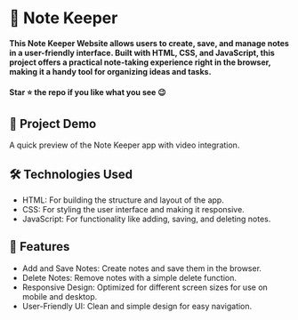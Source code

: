 <div><h1>📝 Note Keeper </h1></div>
<h4>This Note Keeper Website allows users to create, save, and manage notes in a user-friendly interface. Built with HTML, CSS, and JavaScript, this project offers a practical note-taking experience right in the browser, making it a handy tool for organizing ideas and tasks.</h4>
 <h4>Star ⭐ the repo if you like what you see 😉 </h4>
 <div>
 <h2>📸 Project Demo</h2>
 <p>A quick preview of the Note Keeper app with video integration.</p>





<h2>🛠️ Technologies Used</h2>
 <ul>
   <li>HTML: For building the structure and layout of the app.</li>
   <li>CSS: For styling the user interface and making it responsive.</li>
   <li>JavaScript: For functionality like adding, saving, and deleting notes.</li>
 </ul>  
 
 <h2>🎨 Features</h2>
 <ul>
   <li>Add and Save Notes: Create notes and save them in the browser.</li>
   <li>Delete Notes: Remove notes with a simple delete function.</li>
   <li>Responsive Design: Optimized for different screen sizes for use on mobile and desktop.</li>
    <li>User-Friendly UI: Clean and simple design for easy navigation.</li>
 </ul> 
